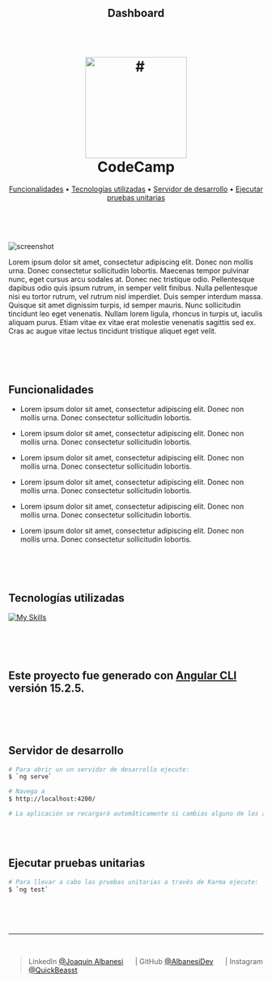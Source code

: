 <h2 align="center"> 
    Dashboard
</h2>

<h1 align="center">
  <br>
  <a href="#"><img src="https://live.staticflickr.com/65535/52915848914_6d41f1837c_o.png" alt="#" width="200"></a>
  <br>
    CodeCamp
  <br>
</h1>

<p align="center">
  <a href="#Funcionalidades">Funcionalidades</a> •
  <a href="#Tecnologías-utilizadas">Tecnologías utilizadas</a> •
  <a href="#Servidor-de-desarrollo">Servidor de desarrollo</a> •
  <a href="#Ejecutar-pruebas-unitarias">Ejecutar pruebas unitarias</a>
</p>

<br>
<br>
<br>

![screenshot](https://live.staticflickr.com/65535/52990384906_498ff5ed24_o.png)



Lorem ipsum dolor sit amet, consectetur adipiscing elit. Donec non mollis urna. Donec consectetur sollicitudin lobortis. Maecenas tempor pulvinar nunc, eget cursus arcu sodales at. Donec nec tristique odio. Pellentesque dapibus odio quis ipsum rutrum, in semper velit finibus. Nulla pellentesque nisi eu tortor rutrum, vel rutrum nisl imperdiet. Duis semper interdum massa. Quisque sit amet dignissim turpis, id semper mauris. Nunc sollicitudin tincidunt leo eget venenatis. Nullam lorem ligula, rhoncus in turpis ut, iaculis aliquam purus. Etiam vitae ex vitae erat molestie venenatis sagittis sed ex. Cras ac augue vitae lectus tincidunt tristique aliquet eget velit.

<br>
<br>
<br>

## Funcionalidades

* Lorem ipsum dolor sit amet, consectetur adipiscing elit. Donec non mollis urna. Donec consectetur sollicitudin lobortis.

* Lorem ipsum dolor sit amet, consectetur adipiscing elit. Donec non mollis urna. Donec consectetur sollicitudin lobortis.

* Lorem ipsum dolor sit amet, consectetur adipiscing elit. Donec non mollis urna. Donec consectetur sollicitudin lobortis.

* Lorem ipsum dolor sit amet, consectetur adipiscing elit. Donec non mollis urna. Donec consectetur sollicitudin lobortis.

* Lorem ipsum dolor sit amet, consectetur adipiscing elit. Donec non mollis urna. Donec consectetur sollicitudin lobortis.

* Lorem ipsum dolor sit amet, consectetur adipiscing elit. Donec non mollis urna. Donec consectetur sollicitudin lobortis.

<br>
<br>
<br>

## Tecnologías utilizadas
[![My Skills](https://skillicons.dev/icons?i=angular,reactivex,typescript,sass,bootstrap&theme=light)](https://skillicons.dev)

<br>
<br>
<br>

## Este proyecto fue generado con [Angular CLI](https://github.com/angular/angular-cli) versión 15.2.5.

<br>
<br>
<br>

## Servidor de desarrollo
```bash
# Para abrir un un servidor de desarrollo ejecute:
$ `ng serve`

# Navega a
$ http://localhost:4200/

# La aplicación se recargará automáticamente si cambias alguno de los archivos fuente.
```
<br>
<br>

## Ejecutar pruebas unitarias
```bash
# Para llevar a cabo las pruebas unitarias a través de Karma ejecute:
$ `ng test`
```

<br>
<br>
<br>

---

<br>

> LinkedIn [@Joaquin Albanesi](https://www.linkedin.com/in/joaquin-albanesi/) &nbsp;&nbsp;&nbsp;&nbsp; | 
> GitHub [@AlbanesiDev](https://github.com/AlbanesiDev) &nbsp;&nbsp;&nbsp;&nbsp; | 
> Instagram [@QuickBeasst](https://instagram.com/quickbeasst)
